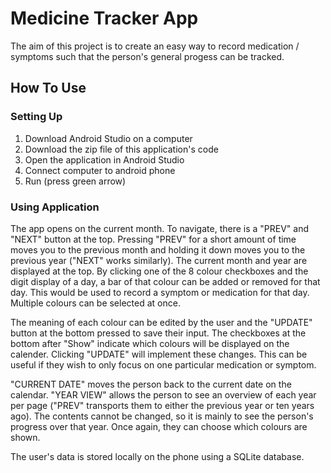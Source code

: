 # Medicine Tracker App

The aim of this project is to create an easy way to record medication / symptoms such that the person's general progess can be tracked.

## How To Use

### Setting Up

1. Download Android Studio on a computer
2. Download the zip file of this application's code 
3. Open the application in Android Studio
4. Connect computer to android phone
5. Run (press green arrow)

### Using Application

The app opens on the current month. To navigate, there is a "PREV" and "NEXT" button at the top. Pressing "PREV" for a short amount of time moves you to the previous month and holding it down moves you to the previous year ("NEXT" works similarly). The current month and year are displayed at the top. By clicking one of the 8 colour checkboxes and the digit display of a day, a bar of that colour can be added or removed for that day. This would be used to record a symptom or medication for that day. Multiple colours can be selected at once.

The meaning of each colour can be edited by the user and the "UPDATE" button at the bottom pressed to save their input. The checkboxes at the bottom after "Show" indicate which colours will be displayed on the calender. Clicking "UPDATE" will implement these changes. This can be useful if they wish to only focus on one particular medication or symptom.

"CURRENT DATE" moves the person back to the current date on the calendar. "YEAR VIEW" allows the person to see an overview of each year per page ("PREV" transports them to either the previous year or ten years ago). The contents cannot be changed, so it is mainly to see the person's progress over that year. Once again, they can choose which colours are shown.

The user's data is stored locally on the phone using a SQLite database.


